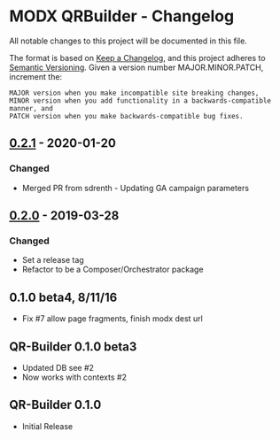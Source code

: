 # MODX QRBuilder - Changelog
All notable changes to this project will be documented in this file.

The format is based on [Keep a Changelog](https://keepachangelog.com/en/1.0.0/),
and this project adheres to [Semantic Versioning](https://semver.org/spec/v2.0.0.html).
Given a version number MAJOR.MINOR.PATCH, increment the:

    MAJOR version when you make incompatible site breaking changes,
    MINOR version when you add functionality in a backwards-compatible manner, and
    PATCH version when you make backwards-compatible bug fixes.

## [0.2.1](https://github.com/LippertComponents/QRBuilder/releases/tag/v0.2.1) - 2020-01-20
### Changed
- Merged PR from sdrenth - Updating GA campaign parameters

## [0.2.0](https://github.com/LippertComponents/QRBuilder/releases/tag/v0.2.0) - 2019-03-28
### Changed
- Set a release tag
- Refactor to be a Composer/Orchestrator package 

## 0.1.0 beta4, 8/11/16

- Fix #7 allow page fragments, finish modx dest url

## QR-Builder 0.1.0 beta3

- Updated DB see #2
- Now works with contexts #2

## QR-Builder 0.1.0

- Initial Release